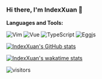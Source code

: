 ### Hi there, I'm IndexXuan 👋

**Languages and Tools:**  

![Vim](https://img.shields.io/badge/Vim-coc.nvim-yellowgreen)
![Vue](https://img.shields.io/badge/Vue-VCA-brightgreen)
![TypeScript](https://img.shields.io/badge/TypeScript-strict-blue)
![Eggjs](https://img.shields.io/badge/Node.js-Egg-orange)

[![IndexXuan's GitHub stats](https://github-readme-stats.vercel.app/api?username=indexxuan&show_icons=true)](https://github.com/anuraghazra/github-readme-stats)

[![IndexXuan's wakatime stats](https://github-readme-stats.vercel.app/api/wakatime?username=indexxuan&layout=compact)](https://github.com/anuraghazra/github-readme-stats)

![visitors](https://visitor-badge.glitch.me/badge?page_id=indexxuan.indexxuan)
